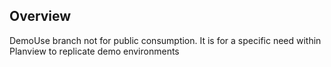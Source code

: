 ## Overview

DemoUse branch not for public consumption. It is for a specific need within Planview to replicate demo environments

